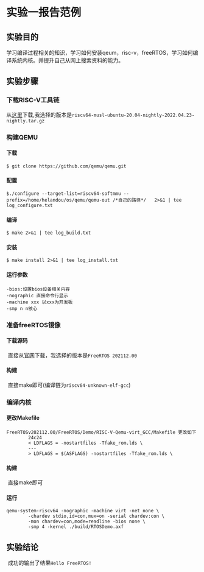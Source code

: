 # 实验一报告范例

##  实验目的

​	学习编译过程相关的知识，学习如何安装qeum，risc-v，freeRTOS，学习如何编译系统内核。并提升自己从网上搜索资料的能力。

##  实验步骤

###  下载RISC-V工具链

 从[这里](https://github.com/riscv-collab/riscv-gnu-toolchain/releases/tag/2022.04.23)下载,我选择的版本是```riscv64-musl-ubuntu-20.04-nightly-2022.04.23-nightly.tar.gz```

### 构建QEMU

####  下载

```shell
$ git clone https://github.com/qemu/qemu.git
```

####  配置

```shell
$./configure --target-list=riscv64-softmmu --prefix=/home/helandou/os/qemu/qemu-out /*自己的路径*/   2>&1 | tee log_configure.txt
```

####  编译

```shell
$ make 2>&1 | tee log_build.txt
```

####  安装

```shell
$ make install 2>&1 | tee log_install.txt
```

####  运行参数

```
-bios:设置bios设备相关内容
-nographic 直接命令行显示
-machine xxx 以xxx为开发板
-smp n n核心
```



###  准备freeRTOS镜像

####  下载源码

​	直接从[官网](https://www.freertos.org/a00104.html)下载，我选择的版本是```FreeRTOS 202112.00```

####  构建

​	直接make即可(编译链为```riscv64-unknown-elf-gcc```)

###  编译内核

####  更改Makefile

```shell
FreeRTOSv202112.00/FreeRTOS/Demo/RISC-V-Qemu-virt_GCC/Makefile 更改如下
		24c24
		< LDFLAGS = -nostartfiles -Tfake_rom.lds \
		---
		> LDFLAGS = $(ASFLAGS) -nostartfiles -Tfake_rom.lds \
```

####  构建

​	直接make即可

####  运行

```shell
qemu-system-riscv64 -nographic -machine virt -net none \
        -chardev stdio,id=con,mux=on -serial chardev:con \
        -mon chardev=con,mode=readline -bios none \
        -smp 4 -kernel ./build/RTOSDemo.axf
```

## 实验结论

​	成功的输出了结果```Hello FreeRTOS!```